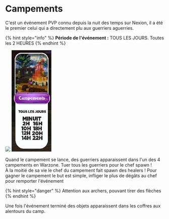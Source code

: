 # Campements

C'est un événement PVP connu depuis la nuit des temps sur Nexion, il a été le premier celui qui a directement plu aux guerriers aguerries.

{% hint style="info" %}
**Période de l'événement :** TOUS LES JOURS. Toutes les 2 HEURES
{% endhint %}

![](../../.gitbook/assets/2020-01-12\_23.20.42.png) ![](../../.gitbook/assets/4ad1156f359babc8e9438e48d8a84281.png)

Quand le campement se lance, des guerriers apparaissent dans l'un des 4 campements en Warzone. Tuer tous les guerriers pour le chef spawn ! \
À la moitié de sa vie le chef du campement fait spawn des healers ! Pour gagner le campement le but est simple, infliger le plus de dégâts au chef pour remporter l'événement

{% hint style="danger" %}
Attention aux archers, pouvant tirer des flèches
{% endhint %}

Une fois l'événement terminé des objets apparaissent dans les coffres aux alentours du camp.
